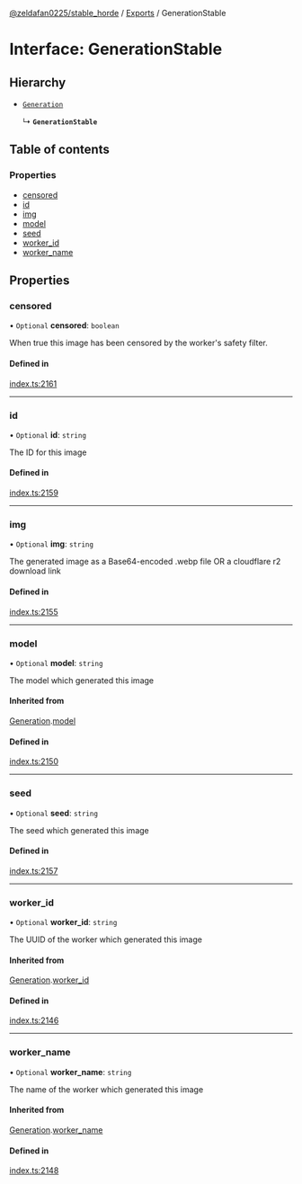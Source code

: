 [@zeldafan0225/stable_horde](../README.md) / [Exports](../modules.md) / GenerationStable

# Interface: GenerationStable

## Hierarchy

- [`Generation`](Generation.md)

  ↳ **`GenerationStable`**

## Table of contents

### Properties

- [censored](GenerationStable.md#censored)
- [id](GenerationStable.md#id)
- [img](GenerationStable.md#img)
- [model](GenerationStable.md#model)
- [seed](GenerationStable.md#seed)
- [worker\_id](GenerationStable.md#worker_id)
- [worker\_name](GenerationStable.md#worker_name)

## Properties

### censored

• `Optional` **censored**: `boolean`

When true this image has been censored by the worker's safety filter.

#### Defined in

[index.ts:2161](https://github.com/ZeldaFan0225/stable_horde/blob/ca96654/index.ts#L2161)

___

### id

• `Optional` **id**: `string`

The ID for this image

#### Defined in

[index.ts:2159](https://github.com/ZeldaFan0225/stable_horde/blob/ca96654/index.ts#L2159)

___

### img

• `Optional` **img**: `string`

The generated image as a Base64-encoded .webp file OR a cloudflare r2 download link

#### Defined in

[index.ts:2155](https://github.com/ZeldaFan0225/stable_horde/blob/ca96654/index.ts#L2155)

___

### model

• `Optional` **model**: `string`

The model which generated this image

#### Inherited from

[Generation](Generation.md).[model](Generation.md#model)

#### Defined in

[index.ts:2150](https://github.com/ZeldaFan0225/stable_horde/blob/ca96654/index.ts#L2150)

___

### seed

• `Optional` **seed**: `string`

The seed which generated this image

#### Defined in

[index.ts:2157](https://github.com/ZeldaFan0225/stable_horde/blob/ca96654/index.ts#L2157)

___

### worker\_id

• `Optional` **worker\_id**: `string`

The UUID of the worker which generated this image

#### Inherited from

[Generation](Generation.md).[worker_id](Generation.md#worker_id)

#### Defined in

[index.ts:2146](https://github.com/ZeldaFan0225/stable_horde/blob/ca96654/index.ts#L2146)

___

### worker\_name

• `Optional` **worker\_name**: `string`

The name of the worker which generated this image

#### Inherited from

[Generation](Generation.md).[worker_name](Generation.md#worker_name)

#### Defined in

[index.ts:2148](https://github.com/ZeldaFan0225/stable_horde/blob/ca96654/index.ts#L2148)
